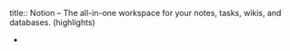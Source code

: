 title:: Notion – The all-in-one workspace for your notes, tasks, wikis, and databases. (highlights)

-